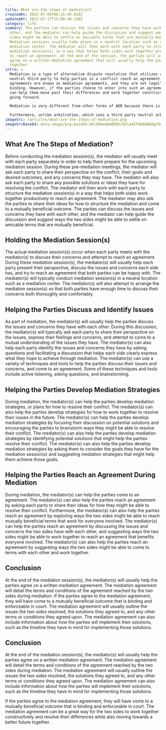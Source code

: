 ```yaml
---
title: What are the steps of mediation?
createdAt: 2022-07-09T06:15:49.018Z
updatedAt: 2022-07-17T15:00:30.138Z
category: life
summary: The parties can discuss the issues and concerns they have with each
  other, and the mediator can help guide the discussion and suggest ways the two
  sides might be able to settle on amicable terms that are mutually beneficial.
  Mediation sessions usually take place in a neutral location such as a
  mediation center. The mediator will then work with each party to structure the
  mediation session(s) in a way that helps both sides work together productively
  to reach an agreement. At the end of the session, the parties will usually
  agree on a written mediation agreement that will usually help the parties work
  together.
intro: >-
  Mediation is a type of alternative dispute resolution that utilizes a
  neutral third party to help parties in a conflict reach an agreement. These
  agreements are known as mediation agreements, and they are not legally
  binding. However, if the parties choose to enter into such an agreement, it
  can help them move past their differences and work together constructively
  going forward.

  Mediation is very different from other forms of ADR because there is no neutral third party adjudicator present during mediation sessions. Rather, both parties agree to let a neutral mediator facilitate their discussion and suggest ways the two sides might be able to settle on amicable terms that are mutually beneficial.

  Furthermore, unlike arbitration, which uses a third party neutral arbitrator to resolve disputes privately with no input from either party, with mediation there’s no need for secret proceedings or winner take all outcomes. Instead, both sides come together in order to find the best possible outcome for everyone involved by working through issues towards an agreeable solution that works for everyone.
imageSrc: /articles/what-are-the-steps-of-mediation.png
imageSrcBase64: data:image/png;base64,UklGRmoAAABXRUJQVlA4IF4AAABQAgCdASoKAAoAAUAmJZQCdAYuHvqiDdAmcAAA/v2FvK6MJjQ4MAp7rGTZXVigd3ubgo4Bn1+vXvSWs+8Pa5oNWprq7LFReNvrR0k23o3LkO4dqzQRxmzCMUTUwAAA
---
```


## What Are The Steps of Mediation?

Before conducting the mediation session(s), the mediator will usually meet with each party separately in order to help them prepare for the upcoming mediation session. During these pre-mediation meetings, the mediator will ask each party to share their perspective on the conflict, their goals and desired outcomes, and any concerns they may have. The mediator will also ask each party to share any possible solutions or ideas they have for resolving the conflict.
The mediator will then work with each party to structure the mediation session(s) in a way that helps both sides work together productively to reach an agreement. The mediator may also ask the parties to share their ideas for how to structure the mediation and come to a mutually beneficial outcome. The parties can discuss the issues and concerns they have with each other, and the mediator can help guide the discussion and suggest ways the two sides might be able to settle on amicable terms that are mutually beneficial.

## Holding the Mediation Session(s)

The actual mediation session(s) occur when each party meets with the mediator(s) to discuss their concerns and attempt to reach an agreement. During these mediation session(s), the mediator(s) will usually help each party present their perspective, discuss the issues and concerns each side has, and try to reach an agreement that both parties can be happy with.
The mediator(s) will typically conduct mediation session(s) in a neutral location such as a mediation center. The mediator(s) will also attempt to arrange the mediation session(s) so that both parties have enough time to discuss their concerns both thoroughly and comfortably.

## Helping the Parties Discuss and Identify Issues

As part of mediation, the mediator(s) will usually help the parties discuss the issues and concerns they have with each other. During this discussion, the mediator(s) will typically ask each party to share their perspective on the issues, express their feelings and concerns, and attempt to come to a mutual understanding of the issues they have. The mediator(s) can also help each party identify the issues and concerns they have by asking questions and facilitating a discussion that helps each side clearly express what they hope to achieve through mediation.
The mediator(s) can use a variety of techniques and tools to help the parties discuss their issues and concerns, and come to an agreement. Some of these techniques and tools include active listening, asking questions, and brainstorming.

## Helping the Parties Develop Mediation Strategies

During mediation, the mediator(s) can help the parties develop mediation strategies, or plans for how to resolve their conflict. The mediator(s) can also help the parties develop strategies for how to work together to resolve their issues in the future.
The mediator(s) can help the parties develop mediation strategies by focusing their discussion on potential solutions and encouraging the parties to brainstorm ways they might be able to resolve their conflict. The mediator(s) can also help the parties develop mediation strategies by identifying potential solutions that might help the parties resolve their conflict.
The mediator(s) can also help the parties develop mediation strategies by asking them to consider the goals they have for the mediation session(s) and suggesting mediation strategies that might help them achieve those goals.

## Helping the Parties Reach an Agreement During Mediation

During mediation, the mediator(s) can help the parties come to an agreement. The mediator(s) can also help the parties reach an agreement by asking each party to share their ideas for how they might be able to resolve their conflict. Furthermore, the mediator(s) can also help the parties reach an agreement by exploring ways the two sides might be able to reach mutually beneficial terms that work for everyone involved.
The mediator(s) can help the parties reach an agreement by discussing the issues and concerns the two sides have with each other, and suggesting ways the two sides might be able to work together to reach an agreement that benefits everyone involved. The mediator(s) can also help the parties reach an agreement by suggesting ways the two sides might be able to come to terms with each other and work together.

## Conclusion

At the end of the mediation session(s), the mediator(s) will usually help the parties agree on a written mediation agreement. The mediation agreement will detail the terms and conditions of the agreement reached by the two sides during mediation. If the parties agree to the mediation agreement, they will have come to a mutually beneficial outcome that is binding and enforceable in court.
The mediation agreement will usually outline the issues the two sides resolved, the solutions they agreed to, and any other terms or conditions they agreed upon. The mediation agreement can also include information about how the parties will implement their solutions, such as the timeline they have in mind for implementing those solutions.

## Conclusion

At the end of the mediation session(s), the mediator(s) will usually help the parties agree on a written mediation agreement. The mediation agreement will detail the terms and conditions of the agreement reached by the two sides during mediation.
The mediation agreement will usually outline the issues the two sides resolved, the solutions they agreed to, and any other terms or conditions they agreed upon. The mediation agreement can also include information about how the parties will implement their solutions, such as the timeline they have in mind for implementing those solutions.

If the parties agree to the mediation agreement, they will have come to a mutually beneficial outcome that is binding and enforceable in court. The mediation agreement can be a great way for the two sides to work together constructively and resolve their differences while also moving towards a better future together.
